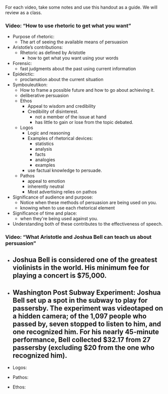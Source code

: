 For each video, take some notes and use this handout as a guide. We will review as a class.

### Video: “How to use rhetoric to get what you want” 

- Purpose of rhetoric: 
	- The art of seeing the available means of persuasion
- Aristotle’s contributions:
	- Rhetoric as defined by Aristotle
		- how to get what you want using your words
- Forensic: 
	- fast judgments about the past using current information
- Epideictic:
	- proclamation about the current situation
- Symbouleutikon:
	- How to frame a possible future and how to go about achieving it.
	- deliberative persuasion
	- Ethos
		- Appeal to wisdom and credibility
		- Credibility of disinterest.
			- not a member of the issue at hand
			- has little to gain or lose from the topic debated.
	- Logos
		- Logic and reasoning
		- Examples of rhetorical devices:
			- statistics
			- analysis
			- facts
			- analogies
			- examples
		- use factual knowledge to persuade.
	- Pathos
		- appeal to emotion
		- inherently neutral
		- Most advertising relies on pathos
- Significance of audience and purpose:
	- Notice when these methods of persuasion are being used on you.
	- knowing when to use each rhetorical element    
- Significance of time and place:
	- when they're being used against you.
- Understanding both of these contributes to the effectiveness of speech.

### Video: “What Aristotle and Joshua Bell can teach us about persuasion”

- Joshua Bell is considered one of the greatest violinists in the world. His minimum fee for playing a concert is $75,000.
	- 
- Washington Post Subway Experiment: Joshua Bell set up a spot in the subway to play for passersby. The experiment was videotaped on a hidden camera; of the 1,097 people who passed by, seven stopped to listen to him, and one recognized him. For his nearly 45-minute performance, Bell collected $32.17 from 27 passersby (excluding $20 from the one who recognized him).
	- 
    
- Logos:
    
- Pathos: 
    
- Ethos:
	